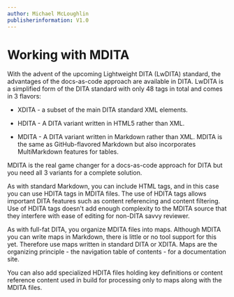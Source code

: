 ```yaml
---
author: Michael McLoughlin
publisherinformation: V1.0
---
```


# Working with MDITA

With the advent of the upcoming Lightweight DITA (LwDITA) standard, the advantages of the docs-as-code approach are available in DITA. LwDITA is a simplified form of the DITA standard with only 48 tags in total and comes in 3 flavors:

-   XDITA - a subset of the main DITA standard XML elements.

-   HDITA - A DITA variant written in HTML5 rather than XML.

-   MDITA - A DITA variant written in Markdown rather than XML. MDITA is the same as GitHub-flavored Markdown but also incorporates MultiMarkdown features for tables.

MDITA is the real game changer for a docs-as-code approach for DITA but you need all 3 variants for a complete solution.

As with standard Markdown, you can include HTML tags, and in this case you can use HDITA tags in MDITA files. The use of HDITA tags allows important DITA features such as content referencing and content filtering. Use of HDITA tags doesn't add enough complexity to the MDITA source that they interfere with ease of editing for non-DITA savvy reviewer.

As with full-fat DITA, you organize MDITA files into maps. Although MDITA you can write maps in Markdown, there is little or no tool support for this yet. Therefore use maps written in standard DITA or XDITA. Maps are the organizing principle - the navigation table of contents - for a documentation site.

You can also add specialized HDITA files holding key definitions or content reference content used in build for processing only to maps along with the MDITA files.
